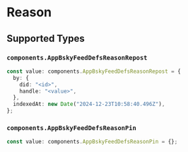 # Reason


## Supported Types

### `components.AppBskyFeedDefsReasonRepost`

```typescript
const value: components.AppBskyFeedDefsReasonRepost = {
  by: {
    did: "<id>",
    handle: "<value>",
  },
  indexedAt: new Date("2024-12-23T10:58:40.496Z"),
};
```

### `components.AppBskyFeedDefsReasonPin`

```typescript
const value: components.AppBskyFeedDefsReasonPin = {};
```

